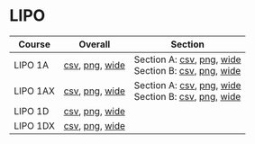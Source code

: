 # LIPO

| Course | Overall | Section |
| ------ | ------- | ------- |
| LIPO 1A | [csv](https://github.com/UCSD-Historical-Enrollment-Data/2024Fall/blob/main/overall/LIPO%201A.csv), [png](https://raw.githubusercontent.com/UCSD-Historical-Enrollment-Data/2024Fall/main/plot_overall/LIPO%201A.png), [wide](https://raw.githubusercontent.com/UCSD-Historical-Enrollment-Data/2024Fall/main/plot_overall_wide/LIPO%201A.png) | Section A: [csv](https://github.com/UCSD-Historical-Enrollment-Data/2024Fall/blob/main/section/LIPO%201A_A.csv), [png](https://raw.githubusercontent.com/UCSD-Historical-Enrollment-Data/2024Fall/main/plot_section/LIPO%201A_A.png), [wide](https://raw.githubusercontent.com/UCSD-Historical-Enrollment-Data/2024Fall/main/plot_section_wide/LIPO%201A_A.png)<br>Section B: [csv](https://github.com/UCSD-Historical-Enrollment-Data/2024Fall/blob/main/section/LIPO%201A_B.csv), [png](https://raw.githubusercontent.com/UCSD-Historical-Enrollment-Data/2024Fall/main/plot_section/LIPO%201A_B.png), [wide](https://raw.githubusercontent.com/UCSD-Historical-Enrollment-Data/2024Fall/main/plot_section_wide/LIPO%201A_B.png) |
| LIPO 1AX | [csv](https://github.com/UCSD-Historical-Enrollment-Data/2024Fall/blob/main/overall/LIPO%201AX.csv), [png](https://raw.githubusercontent.com/UCSD-Historical-Enrollment-Data/2024Fall/main/plot_overall/LIPO%201AX.png), [wide](https://raw.githubusercontent.com/UCSD-Historical-Enrollment-Data/2024Fall/main/plot_overall_wide/LIPO%201AX.png) | Section A: [csv](https://github.com/UCSD-Historical-Enrollment-Data/2024Fall/blob/main/section/LIPO%201AX_A.csv), [png](https://raw.githubusercontent.com/UCSD-Historical-Enrollment-Data/2024Fall/main/plot_section/LIPO%201AX_A.png), [wide](https://raw.githubusercontent.com/UCSD-Historical-Enrollment-Data/2024Fall/main/plot_section_wide/LIPO%201AX_A.png)<br>Section B: [csv](https://github.com/UCSD-Historical-Enrollment-Data/2024Fall/blob/main/section/LIPO%201AX_B.csv), [png](https://raw.githubusercontent.com/UCSD-Historical-Enrollment-Data/2024Fall/main/plot_section/LIPO%201AX_B.png), [wide](https://raw.githubusercontent.com/UCSD-Historical-Enrollment-Data/2024Fall/main/plot_section_wide/LIPO%201AX_B.png) |
| LIPO 1D | [csv](https://github.com/UCSD-Historical-Enrollment-Data/2024Fall/blob/main/overall/LIPO%201D.csv), [png](https://raw.githubusercontent.com/UCSD-Historical-Enrollment-Data/2024Fall/main/plot_overall/LIPO%201D.png), [wide](https://raw.githubusercontent.com/UCSD-Historical-Enrollment-Data/2024Fall/main/plot_overall_wide/LIPO%201D.png) |  |
| LIPO 1DX | [csv](https://github.com/UCSD-Historical-Enrollment-Data/2024Fall/blob/main/overall/LIPO%201DX.csv), [png](https://raw.githubusercontent.com/UCSD-Historical-Enrollment-Data/2024Fall/main/plot_overall/LIPO%201DX.png), [wide](https://raw.githubusercontent.com/UCSD-Historical-Enrollment-Data/2024Fall/main/plot_overall_wide/LIPO%201DX.png) |  |
